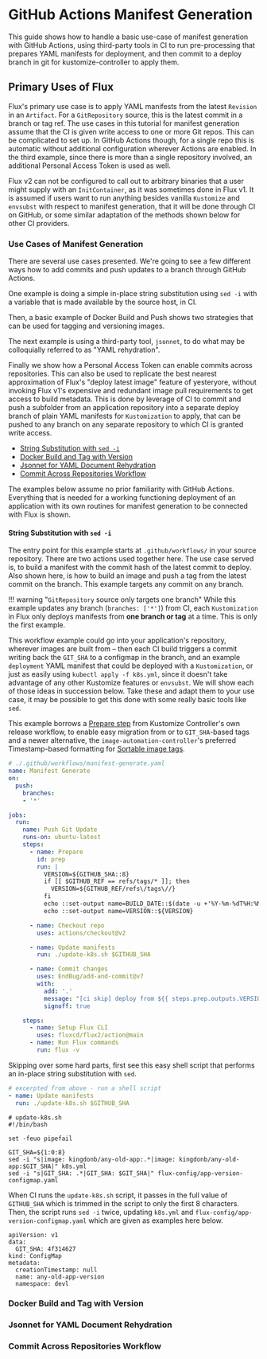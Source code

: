 # GitHub Actions Manifest Generation

This guide shows how to handle a basic use-case of manifest generation with GitHub Actions, using third-party tools in CI to run pre-processing that prepares YAML manifests for deployment, and then commit to a deploy branch in git for kustomize-controller to apply them.

## Primary Uses of Flux

Flux's primary use case is to apply YAML manifests from the latest `Revision` in an `Artifact`. For a `GitRepository` source, this is the latest commit in a branch or tag ref. The use cases in this tutorial for manifest generation assume that the CI is given write access to one or more Git repos. This can be complicated to set up. In GitHub Actions though, for a single repo this is automatic without additional configuration wherever Actions are enabled. In the third example, since there is more than a single repository involved, an additional Personal Access Token is used as well.

Flux v2 can not be configured to call out to arbitrary binaries that a user might supply with an `InitContainer`, as it was sometimes done in Flux v1. It is assumed if users want to run anything besides vanilla `Kustomize` and `envsubst` with respect to manifest generation, that it will be done through CI on GitHub, or some similar adaptation of the methods shown below for other CI providers.

### Use Cases of Manifest Generation

There are several use cases presented. We're going to see a few different ways how to add commits and push updates to a branch through GitHub Actions.

One example is doing a simple in-place string substitution using `sed -i` with a variable that is made available by the source host, in CI.

Then, a basic example of Docker Build and Push shows two strategies that can be used for tagging and versioning images.

The next example is using a third-party tool, `jsonnet`, to do what may be colloquially referred to as "YAML rehydration".

Finally we show how a Personal Access Token can enable commits across repositories. This can also be used to replicate the best nearest approximation of Flux's "deploy latest image" feature of yesteryore, without invoking Flux v1's expensive and redundant image pull requirements to get access to build metadata. This is done by leverage of CI to commit and push a subfolder from an application repository into a separate deploy branch of plain YAML manifests for `Kustomization` to apply, that can be pushed to any branch on any separate repository to which CI is granted write access.

* [String Substitution with `sed -i`](#string-substitution-with-sed-i)
* [Docker Build and Tag with Version](#docker-build-and-tag-with-version)
* [Jsonnet for YAML Document Rehydration](#jsonnet-for-yaml-document-rehydration)
* [Commit Across Repositories Workflow](#commit-across-repositories-workflow)

The examples below assume no prior familiarity with GitHub Actions. Everything that is needed for a working functioning deployment of an application with its own routines for manifest generation to be connected with Flux is shown.

#### String Substitution with `sed -i`

The entry point for this example starts at `.github/workflows/` in your source repository. There are two actions used together here. The use case served is, to build a manifest with the commit hash of the latest commit to deploy. Also shown here, is how to build an image and push a tag from the latest commit on the branch. This example targets any commit on any branch.

!!! warning "`GitRepository` source only targets one branch"
    While this example updates any branch (`branches: ['*']`) from CI, each `Kustomization` in Flux only deploys manifests from **one branch or tag** at a time. This is only the first example.

This workflow example could go into your application's repository, wherever images are built from – then each CI build triggers a commit writing back the `GIT_SHA` to a configmap in the branch, and an example `deployment` YAML manifest that could be deployed with a `Kustomization`, or just as easily using `kubectl apply -f k8s.yml`, since it doesn't take advantage of any other Kustomize features or `envsubst`. We will show each of those ideas in succession below. Take these and adapt them to your use case, it may be possible to get this done with some really basic tools like `sed`.

This example borrows a [Prepare step](https://github.com/fluxcd/kustomize-controller/blob/5da1fc043db4a1dc9fd3cf824adc8841b56c2fcd/.github/workflows/release.yml#L17-L25) from Kustomize Controller's own release workflow, to enable easy migration from or to `GIT_SHA`-based tags and a newer alternative, the `image-automation-controller`'s preferred Timestamp-based formatting for [Sortable image tags](/guides/sortable-image-tags).

```yaml
# ./.github/workflows/manifest-generate.yaml
name: Manifest Generate
on:
  push:
    branches:
    - '*'

jobs:
  run:
    name: Push Git Update
    runs-on: ubuntu-latest
    steps:
      - name: Prepare
        id: prep
        run: |
          VERSION=${GITHUB_SHA::8}
          if [[ $GITHUB_REF == refs/tags/* ]]; then
            VERSION=${GITHUB_REF/refs\/tags\//}
          fi
          echo ::set-output name=BUILD_DATE::$(date -u +'%Y-%m-%dT%H:%M:%SZ')
          echo ::set-output name=VERSION::${VERSION}

      - name: Checkout repo
        uses: actions/checkout@v2

      - name: Update manifests
        run: ./update-k8s.sh $GITHUB_SHA

      - name: Commit changes
        uses: EndBug/add-and-commit@v7
        with:
          add: '.'
          message: "[ci skip] deploy from ${{ steps.prep.outputs.VERSION }}"
          signoff: true

    steps:
      - name: Setup Flux CLI
        uses: fluxcd/flux2/action@main
      - name: Run Flux commands
        run: flux -v
```

Skipping over some hard parts, first see this easy shell script that performs an in-place string substitution with `sed`.

```yaml
# excerpted from above - run a shell script
- name: Update manifests
  run: ./update-k8s.sh $GITHUB_SHA
```

```
# update-k8s.sh
#!/bin/bash

set -feuo pipefail

GIT_SHA=${1:0:8}
sed -i "s|image: kingdonb/any-old-app:.*|image: kingdonb/any-old-app:$GIT_SHA|" k8s.yml
sed -i "s|GIT_SHA: .*|GIT_SHA: $GIT_SHA|" flux-config/app-version-configmap.yaml
```

When CI runs the `update-k8s.sh` script, it passes in the full value of `GITHUB_SHA` which is trimmed in the script to only the first 8 characters. Then, the script runs `sed -i` twice, updating `k8s.yml` and `flux-config/app-version-configmap.yaml` which are given as examples here below.

```
apiVersion: v1
data:
  GIT_SHA: 4f314627
kind: ConfigMap
metadata:
  creationTimestamp: null
  name: any-old-app-version
  namespace: devl
```


### Docker Build and Tag with Version



### Jsonnet for YAML Document Rehydration



### Commit Across Repositories Workflow




